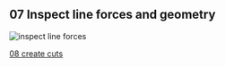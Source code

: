 ## 07 Inspect line forces and geometry
![inspect line forces](gifs/inspect-line-forces.gif)  
  
  
[08 create cuts](08_create-cuts.md)